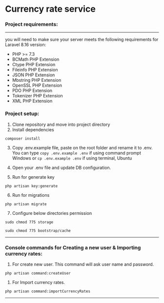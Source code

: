 # Currency rate service #


### Project requirements:

----
you will need to make sure your server meets the following requirements for Laravel 8.16 version:

* PHP >= 7.3
* BCMath PHP Extension
* Ctype PHP Extension
* Fileinfo PHP Extension
* JSON PHP Extension
* Mbstring PHP Extension
* OpenSSL PHP Extension
* PDO PHP Extension
* Tokenizer PHP Extension
* XML PHP Extension



### Project setup:

1. Clone repository and move into project directory
2. Install dependencies 
```
composer install
```
3. Copy .env.example file, paste on the root folder and rename it to .env. You can type `copy .env.example .env` if using command prompt Windows or `cp .env.example .env` if using terminal, Ubuntu
4. Open your .env file and update DB configuration.  
    
5. Run for generate key
```
php artisan key:generate
```
6. Run for migrations 
```
php artisan migrate
```
7. Configure below directories permission

```
sudo chmod 775 storage
```
```
sudo chmod 775 bootstrap/cache
```

----
### Console commands for Creating a new user & Importing currency rates:

1. For create new user. This command will ask user name and password.
```
php artisan command:createUser
```

1. For Import currency rates.
```
php artisan command:importCurrencyRates
```
----
